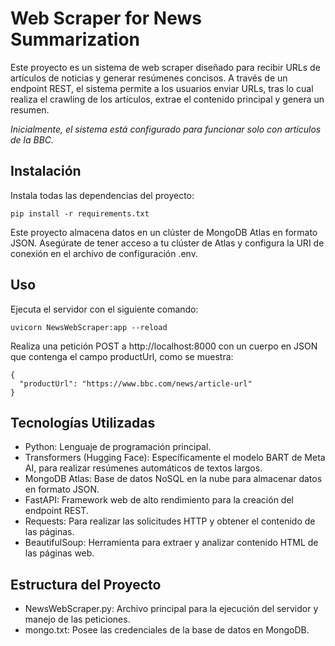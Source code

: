 # Web Scraper for News Summarization
Este proyecto es un sistema de web scraper diseñado para recibir URLs de artículos de noticias y generar resúmenes concisos. A través de un endpoint REST, el sistema permite a los usuarios enviar URLs, tras lo cual realiza el crawling de los artículos, extrae el contenido principal y genera un resumen. 

_Inicialmente, el sistema está configurado para funcionar solo con artículos de la BBC._

## Instalación

Instala todas las dependencias del proyecto:
```
pip install -r requirements.txt
```

Este proyecto almacena datos en un clúster de MongoDB Atlas en formato JSON. Asegúrate de tener acceso a tu clúster de Atlas y configura la URI de conexión en el archivo de configuración .env.


## Uso

Ejecuta el servidor con el siguiente comando:
```
uvicorn NewsWebScraper:app --reload
```

Realiza una petición POST a http://localhost:8000 con un cuerpo en JSON que contenga el campo productUrl, como se muestra:
```
{
  "productUrl": "https://www.bbc.com/news/article-url" 
}
```

## Tecnologías Utilizadas
+ Python: Lenguaje de programación principal.
+ Transformers (Hugging Face): Específicamente el modelo BART de Meta AI, para realizar resúmenes automáticos de textos largos.
+ MongoDB Atlas: Base de datos NoSQL en la nube para almacenar datos en formato JSON.
+ FastAPI: Framework web de alto rendimiento para la creación del endpoint REST.
+ Requests: Para realizar las solicitudes HTTP y obtener el contenido de las páginas.
+ BeautifulSoup: Herramienta para extraer y analizar contenido HTML de las páginas web.

## Estructura del Proyecto
+ NewsWebScraper.py: Archivo principal para la ejecución del servidor y manejo de las peticiones.
+ mongo.txt: Posee las credenciales de la base de datos en MongoDB.
